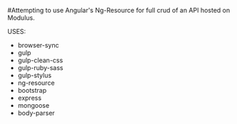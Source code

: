 #Attempting to use Angular's Ng-Resource for full crud of an API hosted on Modulus.


USES:
* browser-sync
* gulp
* gulp-clean-css
* gulp-ruby-sass
* gulp-stylus
* ng-resource
* bootstrap
* express
* mongoose
* body-parser
